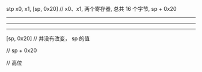 stp x0, x1, [sp, 0x20]           // x0、x1, 两个寄存器, 总共 16 个字节,   sp + 0x20


<hr>

<hr>


<hr>



[sp, 0x20]       //  并没有改变， sp 的值


//    sp + 0x20

//    高位




